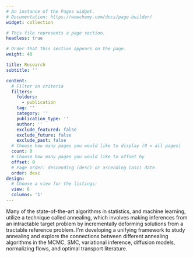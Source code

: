 ```yaml
---
# An instance of the Pages widget.
# Documentation: https://wowchemy.com/docs/page-builder/
widget: collection

# This file represents a page section.
headless: true

# Order that this section appears on the page.
weight: 40

title: Research
subtitle: ''

content:
  # Filter on criteria
  filters:
    folders:
      - publication
    tag: ''
    category: ''
    publication_type: ''
    author: ''
    exclude_featured: false
    exclude_future: false
    exclude_past: false
  # Choose how many pages you would like to display (0 = all pages)
  count: 0
  # Choose how many pages you would like to offset by
  offset: 0
  # Page order: descending (desc) or ascending (asc) date.
  order: desc
design:
  # Choose a view for the listings:
  view: 6
  columns: '1'
---
```

Many of the state-of-the-art algorithms in statistics, and machine learning, utilize a technique called annealing, which involves making inferences from an intractable target problem by incrementally deforming solutions from a tractable reference problem. I'm developing a unifying framework to study annealing and explore the connections between different annealing algorithms in the MCMC, SMC, variational inference, diffusion models, normalizing flows, and optimal transport literature. 








